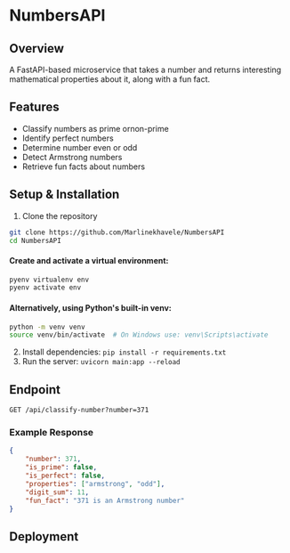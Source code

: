 # NumbersAPI
## Overview
A FastAPI-based microservice that takes a number and returns interesting mathematical properties about it, along with a fun fact.

## Features
- Classify numbers as prime ornon-prime
- Identify perfect numbers
- Determine number even or odd
- Detect Armstrong numbers
- Retrieve fun facts about numbers

## Setup & Installation
1. Clone the repository
```bash
git clone https://github.com/Marlinekhavele/NumbersAPI
cd NumbersAPI
```
#### Create and activate a virtual environment:
```bash
pyenv virtualenv env
pyenv activate env
```
#### Alternatively, using Python's built-in venv:
```bash
python -m venv venv
source venv/bin/activate  # On Windows use: venv\Scripts\activate
```
2. Install dependencies: `pip install -r requirements.txt`
3. Run the server: `uvicorn main:app --reload`

## Endpoint
`GET /api/classify-number?number=371`

### Example Response
```json
{
    "number": 371,
    "is_prime": false,
    "is_perfect": false,
    "properties": ["armstrong", "odd"],
    "digit_sum": 11,
    "fun_fact": "371 is an Armstrong number"
}
```
## Deployment


